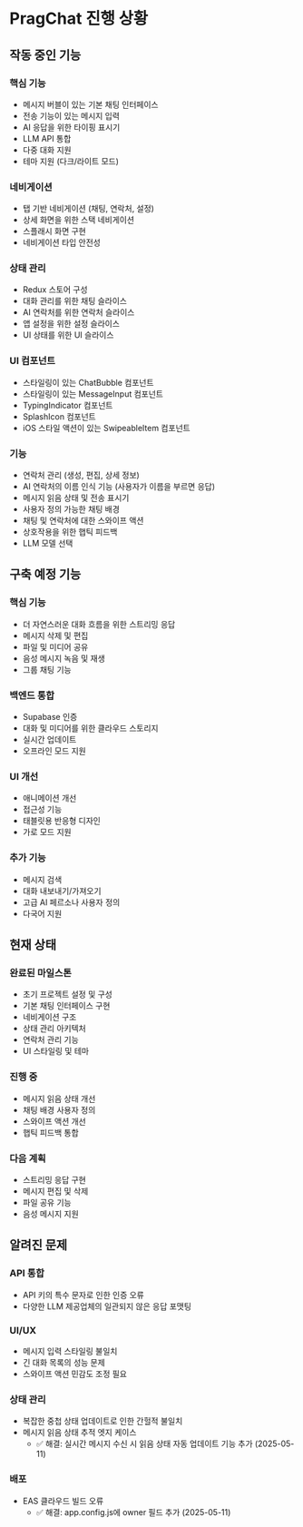 # PragChat 진행 상황

## 작동 중인 기능

### 핵심 기능
- 메시지 버블이 있는 기본 채팅 인터페이스
- 전송 기능이 있는 메시지 입력
- AI 응답을 위한 타이핑 표시기
- LLM API 통합
- 다중 대화 지원
- 테마 지원 (다크/라이트 모드)

### 네비게이션
- 탭 기반 네비게이션 (채팅, 연락처, 설정)
- 상세 화면을 위한 스택 네비게이션
- 스플래시 화면 구현
- 네비게이션 타입 안전성

### 상태 관리
- Redux 스토어 구성
- 대화 관리를 위한 채팅 슬라이스
- AI 연락처를 위한 연락처 슬라이스
- 앱 설정을 위한 설정 슬라이스
- UI 상태를 위한 UI 슬라이스

### UI 컴포넌트
- 스타일링이 있는 ChatBubble 컴포넌트
- 스타일링이 있는 MessageInput 컴포넌트
- TypingIndicator 컴포넌트
- SplashIcon 컴포넌트
- iOS 스타일 액션이 있는 SwipeableItem 컴포넌트

### 기능
- 연락처 관리 (생성, 편집, 상세 정보)
- AI 연락처의 이름 인식 기능 (사용자가 이름을 부르면 응답)
- 메시지 읽음 상태 및 전송 표시기
- 사용자 정의 가능한 채팅 배경
- 채팅 및 연락처에 대한 스와이프 액션
- 상호작용을 위한 햅틱 피드백
- LLM 모델 선택

## 구축 예정 기능

### 핵심 기능
- 더 자연스러운 대화 흐름을 위한 스트리밍 응답
- 메시지 삭제 및 편집
- 파일 및 미디어 공유
- 음성 메시지 녹음 및 재생
- 그룹 채팅 기능

### 백엔드 통합
- Supabase 인증
- 대화 및 미디어를 위한 클라우드 스토리지
- 실시간 업데이트
- 오프라인 모드 지원

### UI 개선
- 애니메이션 개선
- 접근성 기능
- 태블릿용 반응형 디자인
- 가로 모드 지원

### 추가 기능
- 메시지 검색
- 대화 내보내기/가져오기
- 고급 AI 페르소나 사용자 정의
- 다국어 지원

## 현재 상태

### 완료된 마일스톤
- 초기 프로젝트 설정 및 구성
- 기본 채팅 인터페이스 구현
- 네비게이션 구조
- 상태 관리 아키텍처
- 연락처 관리 기능
- UI 스타일링 및 테마

### 진행 중
- 메시지 읽음 상태 개선
- 채팅 배경 사용자 정의
- 스와이프 액션 개선
- 햅틱 피드백 통합

### 다음 계획
- 스트리밍 응답 구현
- 메시지 편집 및 삭제
- 파일 공유 기능
- 음성 메시지 지원

## 알려진 문제

### API 통합
- API 키의 특수 문자로 인한 인증 오류
- 다양한 LLM 제공업체의 일관되지 않은 응답 포맷팅

### UI/UX
- 메시지 입력 스타일링 불일치
- 긴 대화 목록의 성능 문제
- 스와이프 액션 민감도 조정 필요

### 상태 관리
- 복잡한 중첩 상태 업데이트로 인한 간헐적 불일치
- 메시지 읽음 상태 추적 엣지 케이스
  - ✅ 해결: 실시간 메시지 수신 시 읽음 상태 자동 업데이트 기능 추가 (2025-05-11)

### 배포
- EAS 클라우드 빌드 오류
  - ✅ 해결: app.config.js에 owner 필드 추가 (2025-05-11)